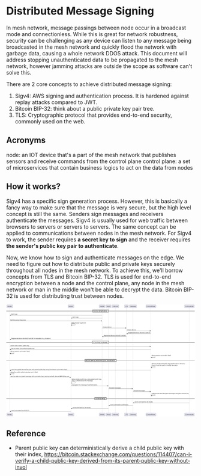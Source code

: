 # Distributed Message Signing

In mesh network, message passings between node occur in a broadcast mode and connectionless. While this is great for network robustness, security can be challenging as any device can listen to any message being broadcasted in the mesh network and quickly flood the network with garbage data, causing a whole network DDOS attack. This document will address stopping unauthenticated data to be propagated to the mesh network, however jamming attacks are outside the scope as software can't solve this.

There are 2 core concepts to achieve distributed message signing:
  1. Sigv4: AWS signing and authentication process. It is hardened against replay attacks compared to JWT.
  2. Bitcoin BIP-32: think about a public private key pair tree.
  3. TLS: Cryptographic protocol that provides end-to-end security, commonly used on the web. 

## Acronyms

node: an IOT device that's a part of the mesh network that publishes sensors and receive commands from the control plane
control plane: a set of microservices that contain business logics to act on the data from nodes

## How it works?

Sigv4 has a specific sign generation process. However, this is basically a fancy way to make sure that the message is very secure, but the high level concept is still the same. Senders sign messages and receivers authenticate the messages. Sigv4 is usually used for web traffic between browsers to servers or servers to servers. The same concept can be applied to communications between nodes in the mesh network. For Sigv4 to work, the sender requires **a secret key to sign** and the receiver requires **the sender's public key pair to authenticate**.

Now, we know how to sign and authenticate messages on the edge. We need to figure out how to distribute public and private keys securely throughout all nodes in the mesh network. To achieve this, we'll borrow concepts from TLS and Bitcoin BIP-32. TLS is used for end-to-end encryption between a node and the control plane, any node in the mesh network or man in the middle won't be able to decrypt the data. Bitcoin BIP-32 is used for distributing trust between nodes.

![data-flow](./data-flow.png)

## Reference

* Parent public key can deterministically derive a child public key with their index, https://bitcoin.stackexchange.com/questions/114407/can-i-verify-a-child-public-key-derived-from-its-parent-public-key-without-invol
